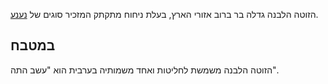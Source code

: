 הזוטה הלבנה גדלה בר ברוב אזורי הארץ, בעלת ניחוח מתקתק המזכיר סוגים של [נענע](spearmint). 

## במטבח

הזוטה הלבנה משמשת לחליטות ואחד משמותיה בערבית הוא "עשב התה".

